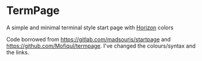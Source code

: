 # TermPage

A simple and minimal terminal style start page with [Horizon](https://horizontheme.netlify.app/) colors

Code borrowed from https://gitlab.com/madsouris/startpage and https://github.com/Mofiqul/termpage. I've changed the colours/syntax and the links.
